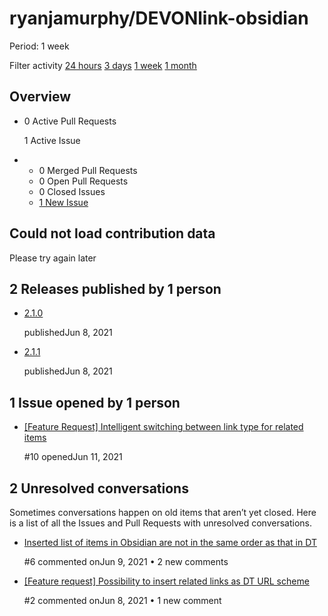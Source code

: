 # ryanjamurphy/DEVONlink-obsidian

 Period: 1 week

Filter activity [24 hours](https://github.com/ryanjamurphy/DEVONlink-obsidian/pulse/daily) [3 days](https://github.com/ryanjamurphy/DEVONlink-obsidian/pulse/halfweekly) [1 week](ryanjamurphy-devonlink-obsidian-6.md) [1 month](https://github.com/ryanjamurphy/DEVONlink-obsidian/pulse/monthly)

## Overview

* 0 Active Pull Requests

  1 Active Issue

* *  0 Merged Pull Requests
  *  0 Open Pull Requests
  *  0 Closed Issues
  *  [1 New Issue](ryanjamurphy-devonlink-obsidian-6.md#new-issues)

## Could not load contribution data

Please try again later

##  2 Releases published by 1 person <a id="published-releases"></a>

*  [2.1.0](https://github.com/ryanjamurphy/DEVONlink-obsidian/releases/tag/2.1.0)

   publishedJun 8, 2021

*  [2.1.1](releases/tag/release-2.1.1.md)

   publishedJun 8, 2021

##  1 Issue opened by 1 person <a id="new-issues"></a>

* [\[Feature Request\] Intelligent switching between link type for related items](https://github.com/ryanjamurphy/DEVONlink-obsidian/issues/10)

   \#10 openedJun 11, 2021

##  2 Unresolved conversations

 Sometimes conversations happen on old items that aren’t yet closed. Here is a list of all the Issues and Pull Requests with unresolved conversations.

* [Inserted list of items in Obsidian are not in the same order as that in DT](https://github.com/ryanjamurphy/DEVONlink-obsidian/issues/6)

   \#6 commented onJun 9, 2021 • 2 new comments

* [\[Feature request\] Possibility to insert related links as DT URL scheme](https://github.com/ryanjamurphy/DEVONlink-obsidian/issues/2)

   \#2 commented onJun 8, 2021 • 1 new comment

